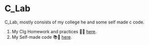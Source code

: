 # C_Lab
C_Lab, mostly consists of my college he and some self made c code.

1. My Clg Homework and practices 👨‍💻 [here](College_hw/README.md).
1. My Self-made code 📚💽 [here]().
